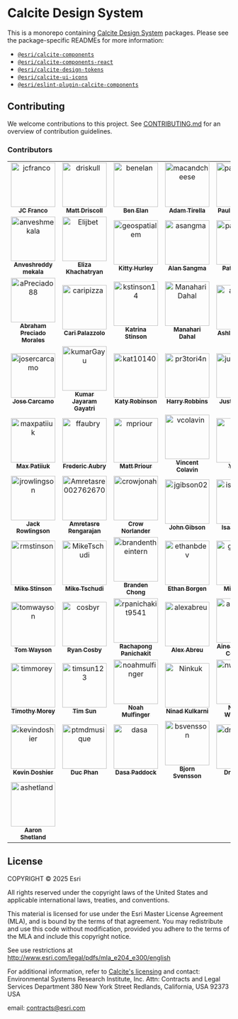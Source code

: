 # Calcite Design System

This is a monorepo containing [Calcite Design System](https://developers.arcgis.com/calcite-design-system/) packages. Please see the package-specific READMEs for more information:

- [`@esri/calcite-components`](./packages/calcite-components/README.md)
- [`@esri/calcite-components-react`](./packages/calcite-components-react/README.md)
- [`@esri/calcite-design-tokens`](./packages/calcite-design-tokens/README.md)
- [`@esri/calcite-ui-icons`](./packages/calcite-ui-icons/README.md)
- [`@esri/eslint-plugin-calcite-components`](./packages/eslint-plugin-calcite-components/README.md)

## Contributing

We welcome contributions to this project. See [CONTRIBUTING.md](./CONTRIBUTING.md) for an overview of contribution guidelines.

### Contributors

<!-- readme: contributors,calcite-admin/- -start -->
<table>
<tbody>
<tr>
  <td align="center">
    <a href="https://github.com/jcfranco">
      <img src="https://avatars.githubusercontent.com/u/197440?v=4" width="100;" alt="jcfranco"/>
      <br />
      <sub><b>JC Franco</b></sub>
    </a>
  </td>
  <td align="center">
    <a href="https://github.com/driskull">
      <img src="https://avatars.githubusercontent.com/u/1231455?v=4" width="100;" alt="driskull"/>
      <br />
      <sub><b>Matt Driscoll</b></sub>
    </a>
  </td>
  <td align="center">
    <a href="https://github.com/benelan">
      <img src="https://avatars.githubusercontent.com/u/10986395?v=4" width="100;" alt="benelan"/>
      <br />
      <sub><b>Ben Elan</b></sub>
    </a>
  </td>
  <td align="center">
    <a href="https://github.com/macandcheese">
      <img src="https://avatars.githubusercontent.com/u/4733155?v=4" width="100;" alt="macandcheese"/>
      <br />
      <sub><b>Adam Tirella</b></sub>
    </a>
  </td>
  <td align="center">
    <a href="https://github.com/paulcpederson">
      <img src="https://avatars.githubusercontent.com/u/1031758?v=4" width="100;" alt="paulcpederson"/>
      <br />
      <sub><b>Paul Pederson</b></sub>
    </a>
  </td>
  <td align="center">
    <a href="https://github.com/eriklharper">
      <img src="https://avatars.githubusercontent.com/u/821864?v=4" width="100;" alt="eriklharper"/>
      <br />
      <sub><b>Erik Harper</b></sub>
    </a>
  </td>
</tr>
<tr>
  <td align="center">
    <a href="https://github.com/anveshmekala">
      <img src="https://avatars.githubusercontent.com/u/88453586?v=4" width="100;" alt="anveshmekala"/>
      <br />
      <sub><b>Anveshreddy mekala</b></sub>
    </a>
  </td>
  <td align="center">
    <a href="https://github.com/Elijbet">
      <img src="https://avatars.githubusercontent.com/u/19231036?v=4" width="100;" alt="Elijbet"/>
      <br />
      <sub><b>Eliza Khachatryan</b></sub>
    </a>
  </td>
  <td align="center">
    <a href="https://github.com/geospatialem">
      <img src="https://avatars.githubusercontent.com/u/5023024?v=4" width="100;" alt="geospatialem"/>
      <br />
      <sub><b>Kitty Hurley</b></sub>
    </a>
  </td>
  <td align="center">
    <a href="https://github.com/asangma">
      <img src="https://avatars.githubusercontent.com/u/12503298?v=4" width="100;" alt="asangma"/>
      <br />
      <sub><b>Alan Sangma</b></sub>
    </a>
  </td>
  <td align="center">
    <a href="https://github.com/patrickarlt">
      <img src="https://avatars.githubusercontent.com/u/378557?v=4" width="100;" alt="patrickarlt"/>
      <br />
      <sub><b>Patrick Arlt</b></sub>
    </a>
  </td>
  <td align="center">
    <a href="https://github.com/alisonailea">
      <img src="https://avatars.githubusercontent.com/u/3362490?v=4" width="100;" alt="alisonailea"/>
      <br />
      <sub><b>Ali Stump</b></sub>
    </a>
  </td>
</tr>
<tr>
  <td align="center">
    <a href="https://github.com/aPreciado88">
      <img src="https://avatars.githubusercontent.com/u/165730205?v=4" width="100;" alt="aPreciado88"/>
      <br />
      <sub><b>Abraham Preciado Morales</b></sub>
    </a>
  </td>
  <td align="center">
    <a href="https://github.com/caripizza">
      <img src="https://avatars.githubusercontent.com/u/42423180?v=4" width="100;" alt="caripizza"/>
      <br />
      <sub><b>Cari Palazzolo</b></sub>
    </a>
  </td>
  <td align="center">
    <a href="https://github.com/kstinson14">
      <img src="https://avatars.githubusercontent.com/u/17748358?v=4" width="100;" alt="kstinson14"/>
      <br />
      <sub><b>Katrina Stinson</b></sub>
    </a>
  </td>
  <td align="center">
    <a href="https://github.com/ManahariDahal">
      <img src="https://avatars.githubusercontent.com/u/23712621?v=4" width="100;" alt="ManahariDahal"/>
      <br />
      <sub><b>Manahari Dahal</b></sub>
    </a>
  </td>
  <td align="center">
    <a href="https://github.com/arowles">
      <img src="https://avatars.githubusercontent.com/u/157734991?v=4" width="100;" alt="arowles"/>
      <br />
      <sub><b>Ashley Rowles</b></sub>
    </a>
  </td>
  <td align="center">
    <a href="https://github.com/DitwanP">
      <img src="https://avatars.githubusercontent.com/u/60022782?v=4" width="100;" alt="DitwanP"/>
      <br />
      <sub><b>Ditwan Price</b></sub>
    </a>
  </td>
</tr>
<tr>
  <td align="center">
    <a href="https://github.com/josercarcamo">
      <img src="https://avatars.githubusercontent.com/u/138070439?v=4" width="100;" alt="josercarcamo"/>
      <br />
      <sub><b>Jose Carcamo</b></sub>
    </a>
  </td>
  <td align="center">
    <a href="https://github.com/kumarGayu">
      <img src="https://avatars.githubusercontent.com/u/9862218?v=4" width="100;" alt="kumarGayu"/>
      <br />
      <sub><b>Kumar Jayaram Gayatri</b></sub>
    </a>
  </td>
  <td align="center">
    <a href="https://github.com/kat10140">
      <img src="https://avatars.githubusercontent.com/u/48069902?v=4" width="100;" alt="kat10140"/>
      <br />
      <sub><b>Katy Robinson</b></sub>
    </a>
  </td>
  <td align="center">
    <a href="https://github.com/pr3tori4n">
      <img src="https://avatars.githubusercontent.com/u/12614215?v=4" width="100;" alt="pr3tori4n"/>
      <br />
      <sub><b>Harry Robbins</b></sub>
    </a>
  </td>
  <td align="center">
    <a href="https://github.com/justinhough">
      <img src="https://avatars.githubusercontent.com/u/9469422?v=4" width="100;" alt="justinhough"/>
      <br />
      <sub><b>Justin Hough</b></sub>
    </a>
  </td>
  <td align="center">
    <a href="https://github.com/matgalla">
      <img src="https://avatars.githubusercontent.com/u/48596928?v=4" width="100;" alt="matgalla"/>
      <br />
      <sub><b>Matt Gallagher</b></sub>
    </a>
  </td>
</tr>
<tr>
  <td align="center">
    <a href="https://github.com/maxpatiiuk">
      <img src="https://avatars.githubusercontent.com/u/40512816?v=4" width="100;" alt="maxpatiiuk"/>
      <br />
      <sub><b>Max Patiiuk</b></sub>
    </a>
  </td>
  <td align="center">
    <a href="https://github.com/ffaubry">
      <img src="https://avatars.githubusercontent.com/u/3506166?v=4" width="100;" alt="ffaubry"/>
      <br />
      <sub><b>Frederic Aubry</b></sub>
    </a>
  </td>
  <td align="center">
    <a href="https://github.com/mpriour">
      <img src="https://avatars.githubusercontent.com/u/142636?v=4" width="100;" alt="mpriour"/>
      <br />
      <sub><b>Matt Priour</b></sub>
    </a>
  </td>
  <td align="center">
    <a href="https://github.com/vcolavin">
      <img src="https://avatars.githubusercontent.com/u/5898204?v=4" width="100;" alt="vcolavin"/>
      <br />
      <sub><b>Vincent Colavin</b></sub>
    </a>
  </td>
  <td align="center">
    <a href="https://github.com/y0n4">
      <img src="https://avatars.githubusercontent.com/u/25360903?v=4" width="100;" alt="y0n4"/>
      <br />
      <sub><b>Yona N</b></sub>
    </a>
  </td>
  <td align="center">
    <a href="https://github.com/bpatterson88">
      <img src="https://avatars.githubusercontent.com/u/15875886?v=4" width="100;" alt="bpatterson88"/>
      <br />
      <sub><b>Ben Patterson</b></sub>
    </a>
  </td>
</tr>
<tr>
  <td align="center">
    <a href="https://github.com/jrowlingson">
      <img src="https://avatars.githubusercontent.com/u/3051781?v=4" width="100;" alt="jrowlingson"/>
      <br />
      <sub><b>Jack Rowlingson</b></sub>
    </a>
  </td>
  <td align="center">
    <a href="https://github.com/Amretasre002762670">
      <img src="https://avatars.githubusercontent.com/u/113134320?v=4" width="100;" alt="Amretasre002762670"/>
      <br />
      <sub><b>Amretasre Rengarajan</b></sub>
    </a>
  </td>
  <td align="center">
    <a href="https://github.com/crowjonah">
      <img src="https://avatars.githubusercontent.com/u/1634397?v=4" width="100;" alt="crowjonah"/>
      <br />
      <sub><b>Crow Norlander</b></sub>
    </a>
  </td>
  <td align="center">
    <a href="https://github.com/jgibson02">
      <img src="https://avatars.githubusercontent.com/u/5069711?v=4" width="100;" alt="jgibson02"/>
      <br />
      <sub><b>John Gibson</b></sub>
    </a>
  </td>
  <td align="center">
    <a href="https://github.com/isaacbraun">
      <img src="https://avatars.githubusercontent.com/u/31631609?v=4" width="100;" alt="isaacbraun"/>
      <br />
      <sub><b>Isaac Braun</b></sub>
    </a>
  </td>
  <td align="center">
    <a href="https://github.com/jona7150">
      <img src="https://avatars.githubusercontent.com/u/6035795?v=4" width="100;" alt="jona7150"/>
      <br />
      <sub><b>Jonathan Turpin</b></sub>
    </a>
  </td>
</tr>
<tr>
  <td align="center">
    <a href="https://github.com/rmstinson">
      <img src="https://avatars.githubusercontent.com/u/12650705?v=4" width="100;" alt="rmstinson"/>
      <br />
      <sub><b>Mike Stinson</b></sub>
    </a>
  </td>
  <td align="center">
    <a href="https://github.com/MikeTschudi">
      <img src="https://avatars.githubusercontent.com/u/2125181?v=4" width="100;" alt="MikeTschudi"/>
      <br />
      <sub><b>Mike Tschudi</b></sub>
    </a>
  </td>
  <td align="center">
    <a href="https://github.com/brandentheintern">
      <img src="https://avatars.githubusercontent.com/u/158607603?v=4" width="100;" alt="brandentheintern"/>
      <br />
      <sub><b>Branden Chong</b></sub>
    </a>
  </td>
  <td align="center">
    <a href="https://github.com/ethanbdev">
      <img src="https://avatars.githubusercontent.com/u/52869490?v=4" width="100;" alt="ethanbdev"/>
      <br />
      <sub><b>Ethan Borgen</b></sub>
    </a>
  </td>
  <td align="center">
    <a href="https://github.com/gpbmike">
      <img src="https://avatars.githubusercontent.com/u/8754?v=4" width="100;" alt="gpbmike"/>
      <br />
      <sub><b>Mike Horn</b></sub>
    </a>
  </td>
  <td align="center">
    <a href="https://github.com/Apahadi73">
      <img src="https://avatars.githubusercontent.com/u/36856709?v=4" width="100;" alt="Apahadi73"/>
      <br />
      <sub><b>Amir Pahadi</b></sub>
    </a>
  </td>
</tr>
<tr>
  <td align="center">
    <a href="https://github.com/tomwayson">
      <img src="https://avatars.githubusercontent.com/u/662944?v=4" width="100;" alt="tomwayson"/>
      <br />
      <sub><b>Tom Wayson</b></sub>
    </a>
  </td>
  <td align="center">
    <a href="https://github.com/cosbyr">
      <img src="https://avatars.githubusercontent.com/u/11748268?v=4" width="100;" alt="cosbyr"/>
      <br />
      <sub><b>Ryan Cosby</b></sub>
    </a>
  </td>
  <td align="center">
    <a href="https://github.com/rpanichakit9541">
      <img src="https://avatars.githubusercontent.com/u/44479773?v=4" width="100;" alt="rpanichakit9541"/>
      <br />
      <sub><b>Rachapong Panichakit</b></sub>
    </a>
  </td>
  <td align="center">
    <a href="https://github.com/alexabreu">
      <img src="https://avatars.githubusercontent.com/u/91140?v=4" width="100;" alt="alexabreu"/>
      <br />
      <sub><b>Alex Abreu</b></sub>
    </a>
  </td>
  <td align="center">
    <a href="https://github.com/annierm18">
      <img src="https://avatars.githubusercontent.com/u/25759835?v=4" width="100;" alt="annierm18"/>
      <br />
      <sub><b>Aine Fitzgerald Coleman</b></sub>
    </a>
  </td>
  <td align="center">
    <a href="https://github.com/anveshrmekala">
      <img src="https://avatars.githubusercontent.com/u/107427943?v=4" width="100;" alt="anveshrmekala"/>
      <br />
      <sub><b>anvesh mekala</b></sub>
    </a>
  </td>
</tr>
<tr>
  <td align="center">
    <a href="https://github.com/timmorey">
      <img src="https://avatars.githubusercontent.com/u/2340894?v=4" width="100;" alt="timmorey"/>
      <br />
      <sub><b>Timothy Morey</b></sub>
    </a>
  </td>
  <td align="center">
    <a href="https://github.com/timsun123">
      <img src="https://avatars.githubusercontent.com/u/5298143?v=4" width="100;" alt="timsun123"/>
      <br />
      <sub><b>Tim Sun</b></sub>
    </a>
  </td>
  <td align="center">
    <a href="https://github.com/noahmulfinger">
      <img src="https://avatars.githubusercontent.com/u/6539297?v=4" width="100;" alt="noahmulfinger"/>
      <br />
      <sub><b>Noah Mulfinger</b></sub>
    </a>
  </td>
  <td align="center">
    <a href="https://github.com/Ninkuk">
      <img src="https://avatars.githubusercontent.com/u/20276256?v=4" width="100;" alt="Ninkuk"/>
      <br />
      <sub><b>Ninad Kulkarni</b></sub>
    </a>
  </td>
  <td align="center">
    <a href="https://github.com/nwhittaker">
      <img src="https://avatars.githubusercontent.com/u/421496?v=4" width="100;" alt="nwhittaker"/>
      <br />
      <sub><b>Nathan Whittaker</b></sub>
    </a>
  </td>
  <td align="center">
    <a href="https://github.com/oknoway">
      <img src="https://avatars.githubusercontent.com/u/354970?v=4" width="100;" alt="oknoway"/>
      <br />
      <sub><b>Nate Bedortha</b></sub>
    </a>
  </td>
</tr>
<tr>
  <td align="center">
    <a href="https://github.com/kevindoshier">
      <img src="https://avatars.githubusercontent.com/u/11093161?v=4" width="100;" alt="kevindoshier"/>
      <br />
      <sub><b>Kevin Doshier</b></sub>
    </a>
  </td>
  <td align="center">
    <a href="https://github.com/ptmdmusique">
      <img src="https://avatars.githubusercontent.com/u/37349324?v=4" width="100;" alt="ptmdmusique"/>
      <br />
      <sub><b>Duc Phan</b></sub>
    </a>
  </td>
  <td align="center">
    <a href="https://github.com/dasa">
      <img src="https://avatars.githubusercontent.com/u/828058?v=4" width="100;" alt="dasa"/>
      <br />
      <sub><b>Dasa Paddock</b></sub>
    </a>
  </td>
  <td align="center">
    <a href="https://github.com/bsvensson">
      <img src="https://avatars.githubusercontent.com/u/808357?v=4" width="100;" alt="bsvensson"/>
      <br />
      <sub><b>Bjorn Svensson</b></sub>
    </a>
  </td>
  <td align="center">
    <a href="https://github.com/drewdaemon">
      <img src="https://avatars.githubusercontent.com/u/315764?v=4" width="100;" alt="drewdaemon"/>
      <br />
      <sub><b>Drew Tate</b></sub>
    </a>
  </td>
  <td align="center">
    <a href="https://github.com/allieorth">
      <img src="https://avatars.githubusercontent.com/u/48034760?v=4" width="100;" alt="allieorth"/>
      <br />
      <sub><b>Allie Raney</b></sub>
    </a>
  </td>
</tr>
<tr>
  <td align="center">
    <a href="https://github.com/ashetland">
      <img src="https://avatars.githubusercontent.com/u/108549080?v=4" width="100;" alt="ashetland"/>
      <br />
      <sub><b>Aaron Shetland</b></sub>
    </a>
  </td>
</tr>
<tbody>
</table>
<!-- readme: contributors,calcite-admin/- -end -->

## License

COPYRIGHT © 2025 Esri

All rights reserved under the copyright laws of the United States and applicable international laws, treaties, and conventions.

This material is licensed for use under the Esri Master License Agreement (MLA), and is bound by the terms of that agreement. You may redistribute and use this code without modification, provided you adhere to the terms of the MLA and include this copyright notice.

See use restrictions at <http://www.esri.com/legal/pdfs/mla_e204_e300/english>

For additional information, refer to [Calcite's licensing](https://developers.arcgis.com/calcite-design-system/resources/licensing) and contact: Environmental Systems Research Institute, Inc. Attn: Contracts and Legal Services Department 380 New York Street Redlands, California, USA 92373 USA

email: <contracts@esri.com>
